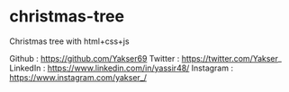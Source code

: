 # christmas-tree

Christmas tree with html+css+js

Github : https://github.com/Yakser69
Twitter : https://twitter.com/Yakser_
LinkedIn : https://www.linkedin.com/in/yassir48/
Instagram : https://www.instagram.com/yakser_/
